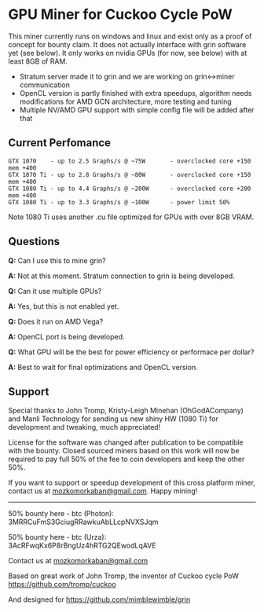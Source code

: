 # GPU Miner for Cuckoo Cycle PoW
This miner currently runs on windows and linux and exist only as a proof of concept for bounty claim. It does not actually interface with grin software yet (see below). It only works on nvidia GPUs (for now, see below) with at least 8GB of RAM. 

 * Stratum server made it to grin and we are working on grin<->miner communication
 * OpenCL version is partly finished with extra speedups, algorithm needs modifications for AMD GCN architecture, more testing and tuning
 * Multiple NV/AMD GPU support with simple config file will be added after that

## Current Perfomance

    GTX 1070    - up to 2.5 Graphs/s @ ~75W       - overclocked core +150 mem +400
    GTX 1070 Ti - up to 2.8 Graphs/s @ ~80W       - overclocked core +150 mem +400
    GTX 1080 Ti - up to 4.4 Graphs/s @ ~200W      - overclocked core +200 mem +400 
    GTX 1080 Ti - up to 3.3 Graphs/s @ ~100W      - power limit 50%
    
Note 1080 Ti uses another .cu file optimized for GPUs with over 8GB VRAM.

## Questions

**Q:** Can I use this to mine grin?

**A:** Not at this moment. Stratum connection to grin is being developed.

**Q:** Can it use multiple GPUs?

**A:** Yes, but this is not enabled yet.

**Q:** Does it run on AMD Vega?

**A:** OpenCL port is being developed.

**Q:** What GPU will be the best for power efficiency or performace per dollar?

**A:** Best to wait for final optimizations and OpenCL version.

## Support

Special thanks to John Tromp, Kristy-Leigh Minehan (OhGodACompany) and Manli Technology for sending us new shiny HW (1080 Ti) for development and tweaking, much appreciated!

License for the software was changed after publication to be compatible with the bounty. Closed sourced miners based on this work will now be required to pay full 50% of the fee to coin developers and keep the other 50%.

If you want to support or speedup development of this cross platform miner, contact us at mozkomorkaban@gmail.com. Happy mining!

----------------------------------

50% bounty here - btc (Photon): 3MRRCuFmS3GciugRRawkuAbLLcpNVXSJqm

50% bounty here - btc (Urza): 3AcRFwqKx6P8rBngUz4hRTG2QEwodLqAVE

Contact us at mozkomorkaban@gmail.com

Based on great work of John Tromp, the inventor of Cuckoo cycle PoW  https://github.com/tromp/cuckoo

And designed for https://github.com/mimblewimble/grin
